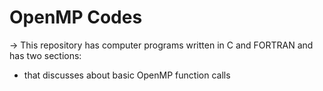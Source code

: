 # OpenMP Codes  

-> This repository has computer programs written in C and FORTRAN and has two sections:
- that discusses about basic OpenMP function calls
